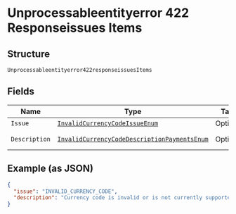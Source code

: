 
# Unprocessableentityerror 422 Responseissues Items

## Structure

`Unprocessableentityerror422responseissuesItems`

## Fields

| Name | Type | Tags | Description | Getter | Setter |
|  --- | --- | --- | --- | --- | --- |
| `Issue` | [`InvalidCurrencyCodeIssueEnum`](../../doc/models/invalid-currency-code-issue-enum.md) | Optional | - | InvalidCurrencyCodeIssueEnum getIssue() | setIssue(InvalidCurrencyCodeIssueEnum issue) |
| `Description` | [`InvalidCurrencyCodeDescriptionPaymentsEnum`](../../doc/models/invalid-currency-code-description-payments-enum.md) | Optional | - | InvalidCurrencyCodeDescriptionPaymentsEnum getDescription() | setDescription(InvalidCurrencyCodeDescriptionPaymentsEnum description) |

## Example (as JSON)

```json
{
  "issue": "INVALID_CURRENCY_CODE",
  "description": "Currency code is invalid or is not currently supported. Please refer https://developer.paypal.com/docs/api/reference/currency-codes/ for list of supported currency codes."
}
```

